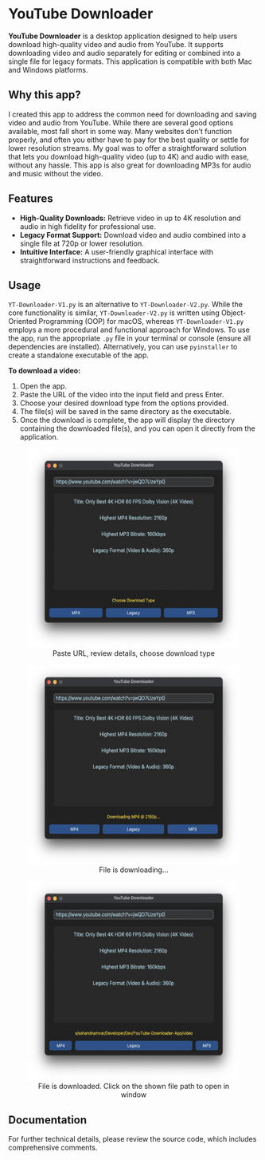 # YouTube Downloader

**YouTube Downloader** is a desktop application designed to help users download high-quality video and audio from YouTube. It supports downloading video and audio separately for editing or combined into a single file for legacy formats. This application is compatible with both Mac and Windows platforms.

## Why this app?

I created this app to address the common need for downloading and saving video and audio from YouTube. While there are several good options available, most fall short in some way. Many websites don’t function properly, and often you either have to pay for the best quality or settle for lower resolution streams. My goal was to offer a straightforward solution that lets you download high-quality video (up to 4K) and audio with ease, without any hassle. This app is also great for downloading MP3s for audio and music without the video.

## Features

- **High-Quality Downloads:** Retrieve video in up to 4K resolution and audio in high fidelity for professional use.
- **Legacy Format Support:** Download video and audio combined into a single file at 720p or lower resolution.
- **Intuitive Interface:**  A user-friendly graphical interface with straightforward instructions and feedback.

## Usage

`YT-Downloader-V1.py` is an alternative to `YT-Downloader-V2.py`. While the core functionality is similar, `YT-Downloader-V2.py` is written using Object-Oriented Programming (OOP) for macOS, whereas `YT-Downloader-V1.py` employs a more procedural and functional approach for Windows. To use the app, run the appropriate `.py` file in your terminal or console (ensure all dependencies are installed). Alternatively, you can use `pyinstaller` to create a standalone executable of the app.

**To download a video:**

1. Open the app.
2. Paste the URL of the video into the input field and press Enter.
3. Choose your desired download type from the options provided.
4. The file(s) will be saved in the same directory as the executable.
5. Once the download is complete, the app will display the directory containing the downloaded file(s), and you can open it directly from the application.

<div align="center">
    <figure>
        <img src="./Pictures/1.png" alt="1" height="400">
        <figcaption>Paste URL, review details, choose download type</figcaption>
    </figure>
    <figure>
        <img src="./Pictures/2.png" alt="2" height="400">
        <figcaption>File is downloading...</figcaption>
    </figure>
    <figure>
        <img src="./Pictures/3.png" alt="3" height="400">
        <figcaption>File is downloaded. Click on the shown file path to open in window</figcaption>
    </figure>
</div>

## Documentation

For further technical details, please review the source code, which includes comprehensive comments.
